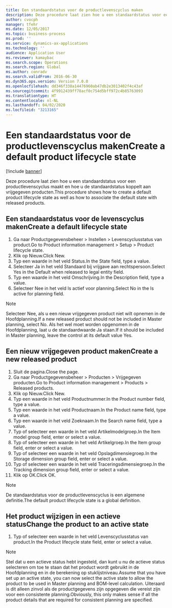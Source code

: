 ```yaml
---
title: Een standaardstatus voor de productlevenscyclus maken
description: Deze procedure laat zien hoe u een standaardstatus voor een productlevenscyclus maakt en hoe u de standaardstatus koppelt aan vrijgegeven producten.
author: cvocph
manager: tfehr
ms.date: 12/05/2017
ms.topic: business-process
ms.prod: ''
ms.service: dynamics-ax-applications
ms.technology: ''
audience: Application User
ms.reviewer: kamaybac
ms.search.scope: Operations
ms.search.region: Global
ms.author: conradv
ms.search.validFrom: 2016-06-30
ms.dyn365.ops.version: Version 7.0.0
ms.openlocfilehash: dd346f338a14476960ab47db2e3013402f4c43af
ms.sourcegitcommit: 4f9912439ff78acf0c754d5bff972c4b85763093
ms.translationtype: HT
ms.contentlocale: nl-NL
ms.lasthandoff: 04/02/2020
ms.locfileid: "3213165"
---
```

# <a name="create-a-default-product-lifecycle-state"></a><span data-ttu-id="64f5c-103">Een standaardstatus voor de productlevenscyclus maken</span><span class="sxs-lookup"><span data-stu-id="64f5c-103">Create a default product lifecycle state</span></span>

[!include [banner](../../includes/banner.md)]

<span data-ttu-id="64f5c-104">Deze procedure laat zien hoe u een standaardstatus voor een productlevenscyclus maakt en hoe u de standaardstatus koppelt aan vrijgegeven producten.</span><span class="sxs-lookup"><span data-stu-id="64f5c-104">This procedure shows how to create a default product lifecycle state as well as how to associate the default state with released products.</span></span>


## <a name="create-a-default-lifecycle-state"></a><span data-ttu-id="64f5c-105">Een standaardstatus voor de levenscyclus maken</span><span class="sxs-lookup"><span data-stu-id="64f5c-105">Create a default lifecycle state</span></span>
1. <span data-ttu-id="64f5c-106">Ga naar Productgegevensbeheer > Instellen > Levenscyclusstatus van product.</span><span class="sxs-lookup"><span data-stu-id="64f5c-106">Go to Product information management > Setup > Product lifecycle state.</span></span>
2. <span data-ttu-id="64f5c-107">Klik op Nieuw.</span><span class="sxs-lookup"><span data-stu-id="64f5c-107">Click New.</span></span>
3. <span data-ttu-id="64f5c-108">Typ een waarde in het veld Status.</span><span class="sxs-lookup"><span data-stu-id="64f5c-108">In the State field, type a value.</span></span>
4. <span data-ttu-id="64f5c-109">Selecteer Ja in het veld Standaard bij vrijgave aan rechtspersoon.</span><span class="sxs-lookup"><span data-stu-id="64f5c-109">Select Yes in the Default when released to legal entity field.</span></span>
5. <span data-ttu-id="64f5c-110">Typ een waarde in het veld Omschrijving.</span><span class="sxs-lookup"><span data-stu-id="64f5c-110">In the Description field, type a value.</span></span>
6. <span data-ttu-id="64f5c-111">Selecteer Nee in het veld Is actief voor planning.</span><span class="sxs-lookup"><span data-stu-id="64f5c-111">Select No in the Is active for planning field.</span></span>

> [!NOTE]
> <span data-ttu-id="64f5c-112">Selecteer Nee, als u een nieuw vrijgegeven product niet wilt opnemen in de Hoofdplanning.</span><span class="sxs-lookup"><span data-stu-id="64f5c-112">If a new released product should not be included in Master planning, select No.</span></span> <span data-ttu-id="64f5c-113">Als het wel moet worden opgenomen in de Hoofdplanning, laat u de standaardwaarde Ja staan.</span><span class="sxs-lookup"><span data-stu-id="64f5c-113">If it should be included in Master planning, leave the control at its default value Yes.</span></span>  

## <a name="create-a-new-released-product"></a><span data-ttu-id="64f5c-114">Een nieuw vrijgegeven product maken</span><span class="sxs-lookup"><span data-stu-id="64f5c-114">Create a new released product</span></span>
1. <span data-ttu-id="64f5c-115">Sluit de pagina.</span><span class="sxs-lookup"><span data-stu-id="64f5c-115">Close the page.</span></span>
2. <span data-ttu-id="64f5c-116">Ga naar Productgegevensbeheer > Producten > Vrijgegeven producten.</span><span class="sxs-lookup"><span data-stu-id="64f5c-116">Go to Product information management > Products > Released products.</span></span>
3. <span data-ttu-id="64f5c-117">Klik op Nieuw.</span><span class="sxs-lookup"><span data-stu-id="64f5c-117">Click New.</span></span>
4. <span data-ttu-id="64f5c-118">Typ een waarde in het veld Productnummer.</span><span class="sxs-lookup"><span data-stu-id="64f5c-118">In the Product number field, type a value.</span></span>
5. <span data-ttu-id="64f5c-119">Typ een waarde in het veld Productnaam.</span><span class="sxs-lookup"><span data-stu-id="64f5c-119">In the Product name field, type a value.</span></span>
6. <span data-ttu-id="64f5c-120">Typ een waarde in het veld Zoeknaam.</span><span class="sxs-lookup"><span data-stu-id="64f5c-120">In the Search name field, type a value.</span></span>
7. <span data-ttu-id="64f5c-121">Typ of selecteer een waarde in het veld Artikelmodelgroep.</span><span class="sxs-lookup"><span data-stu-id="64f5c-121">In the Item model group field, enter or select a value.</span></span>
8. <span data-ttu-id="64f5c-122">Typ of selecteer een waarde in het veld Artikelgroep.</span><span class="sxs-lookup"><span data-stu-id="64f5c-122">In the Item group field, enter or select a value.</span></span>
9. <span data-ttu-id="64f5c-123">Typ of selecteer een waarde in het veld Opslagdimensiegroep.</span><span class="sxs-lookup"><span data-stu-id="64f5c-123">In the Storage dimension group field, enter or select a value.</span></span>
10. <span data-ttu-id="64f5c-124">Typ of selecteer een waarde in het veld Traceringsdimensiegroep.</span><span class="sxs-lookup"><span data-stu-id="64f5c-124">In the Tracking dimension group field, enter or select a value.</span></span>
11. <span data-ttu-id="64f5c-125">Klik op OK.</span><span class="sxs-lookup"><span data-stu-id="64f5c-125">Click OK.</span></span>

> [!NOTE]
> <span data-ttu-id="64f5c-126">De standaardstatus voor de productlevenscyclus is een algemene definitie.</span><span class="sxs-lookup"><span data-stu-id="64f5c-126">The default product lifecycle state is a global definition.</span></span>  

## <a name="change-the-product-to-an-active-state"></a><span data-ttu-id="64f5c-127">Het product wijzigen in een actieve status</span><span class="sxs-lookup"><span data-stu-id="64f5c-127">Change the product to an active state</span></span>
1. <span data-ttu-id="64f5c-128">Typ of selecteer een waarde in het veld Levenscyclusstatus van product.</span><span class="sxs-lookup"><span data-stu-id="64f5c-128">In the Product lifecycle state field, enter or select a value.</span></span>

> [!NOTE]
> <span data-ttu-id="64f5c-129">Stel dat u een actieve status hebt ingesteld, dan kunt u nu de actieve status selecteren om toe te staan dat het product wordt gebruikt in de Hoofdplanning en in de berekening op stuklijstniveau.</span><span class="sxs-lookup"><span data-stu-id="64f5c-129">Assume that you have set up an active state, you can now select the active state to allow the product to be used in Master planning and BOM-level calculation.</span></span> <span data-ttu-id="64f5c-130">Uiteraard is dit alleen zinvol als de productgegevens zijn opgegeven die vereist zijn voor een consistente planning.</span><span class="sxs-lookup"><span data-stu-id="64f5c-130">Obviously, this only makes sense if all the product details that are required for consistent planning are specified.</span></span>  

